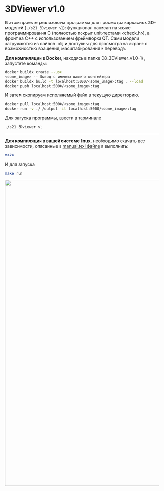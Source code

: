 # 3DViewer v1.0

В этом проекте реализована программа для просмотра каркасных 3D-моделей (`./s21_3Dviewer_v1`): функционал написан на языке программирования C (полностью покрыт unit-тестами <check.h>), а фронт на C++ с использованием фреймворка QT. Сами модели загружаются из файлов .obj и доступны для просмотра на экране с возможностью вращения, масштабирования и перевода.

**Для компиляции в Docker**, находясь в папке C8_3DViewer_v1.0-1/ , запустите команды: 

```bash
docker buildx create --use
<some_image> -- Вывод с именем вашего контейнера
docker buildx build -t localhost:5000/<some_image>:tag . --load
docker push localhost:5000/<some_image>:tag
```
И затем скопируем исполняемый файл в текущую директорию.
```bash
docker pull localhost:5000/<some_image>:tag
docker run -v ./:/output -it localhost:5000/<some_image>:tag
```

Для запуска программы, ввести в терминале

```bash
./s21_3Dviewer_v1 
```
___________

**Для компиляции в вашей системе linux**, необходимо скачать все зависимости, описанные в [manual.texi файле](/src/manual.texi) и выполнить:

```bash
make
```

И для запуска 
```bash
make run
```

<a>
    <img src="src/gif/3DViewer.gif" alt="" width="1000">
</a>